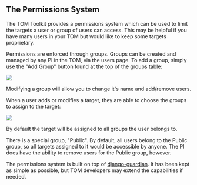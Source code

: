 The Permissions System
---

The TOM Toolkit provides a permissions system which can be used to limit the
targets a user or group of users can access. This may be helpful if you have many
users in your TOM but would like to keep some targets proprietary.

Permissions are enforced through groups. Groups can be created and managed by any
PI in the TOM, via the users page. To add a group, simply use the "Add Group"
button found at the top of the groups table:


![](/_static/permissions_doc/addgroup.png)

Modifying a group will allow you to change it's name and add/remove users.

When a user adds or modifies a target, they are able to choose the groups to
assign to the target:


![](/_static/permissions_doc/targetgroups.png)


By default the target will be assigned to all groups the user belongs to.

There is a special group, "Public". By default, all users belong to the Public
group, so all targets assigned to it would be accessible by anyone. The PI does
have the ability to remove users for the Public group, however.


The permissions system is built on top of
[django-guardian](https://django-guardian.readthedocs.io/en/stable/). It has been
kept as simple as possible, but TOM developers may extend the capabilities if
needed.

